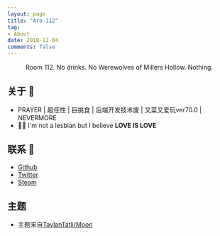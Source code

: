 ```yaml
---
layout: page
title: "Ara-112"
tag:
- About
date: 2018-11-04
comments: false
---
```


<style type="text/css">
image .emoji{
  display: initial;
  width: 25px;
  height: 25px;
}
</style>

<center>Room 112. No drinks. No Werewolves of Millers Hollow. Nothing.</center>

## 关于 :ghost:
* PRAYER \| 超任性 \| 巨挑食 \| 后端开发技术废 \| 又菜又爱玩ver70.0 \| NEVERMORE
* :rainbow_flag: I'm not a lesbian but I believe **LOVE IS LOVE**  

## 联系 :rocket:
* [Github](https://github.com/ara112)  
* [Twitter](https://twitter.com/AraJ112)  
* [Steam](https://steamcommunity.com/id/ara112)  

## 主题
* 主题来自[TaylanTatli/Moon](https://github.com/TaylanTatli/Moon)

